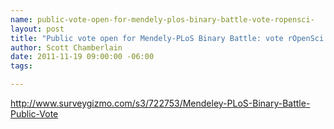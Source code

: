 ```yaml
--- 
name: public-vote-open-for-mendely-plos-binary-battle-vote-ropensci-
layout: post
title: "Public vote open for Mendely-PLoS Binary Battle: vote rOpenSci!"
author: Scott Chamberlain
date: 2011-11-19 09:00:00 -06:00
tags: 

---
```

<a href="http://www.surveygizmo.com/s3/722753/Mendeley-PLoS-Binary-Battle-Public-Vote">http://www.surveygizmo.com/s3/722753/Mendeley-PLoS-Binary-Battle-Public-Vote</a>
